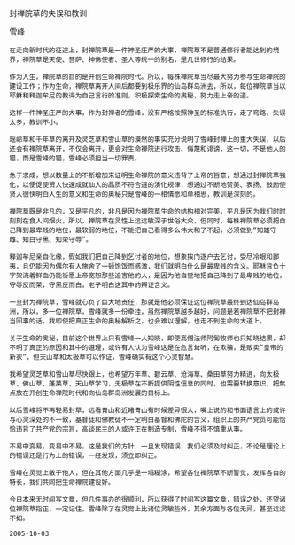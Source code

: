 封禅院草的失误和教训

雪峰


    在走向新时代的征途上，封禅院草是一件神圣庄严的大事，禅院草不是普通修行者能达到的境界，禅院草是天使、菩萨、神佛使者、圣人等统一的别名，是几世修行的结果。

    作为人生，禅院草的目的是开创生命禅院时代。所以，每株禅院草当尽最大努力参与生命禅院的建设工作；作为生命，禅院草离开人间后都要到极乐界的仙岛群岛洲去，所以，每位禅院草当以耶稣和释迦牟尼的教诲为自己言行的准则，积极探索生命的奥秘，努力走上帝的道。

    这样一件神圣庄严的大事，作为封禅者的雪峰，没有严格按照神圣的标准执行，走了弯路，失误太多，教训不小。

    瑶岭草和千年草的离开及灵芝草和雪山草的漠然的事实充分说明了雪峰封禅上的重大失误，以后还会有禅院草离开，不仅会离开，更会对生命禅院进行攻击、侮蔑和诽谤，这一切，不是他人的错，而是雪峰的错，雪峰必须担当一切罪责。

    急于求成，想以数量上的不断增加来证明生命禅院的意义违背了上帝的旨意，想通过封禅院草强化，以便促使贤人快速成就仙人的品质不符合道的演化规律，想通过不断地赞美、表扬、鼓励使贤人很快明白人生的意义和生命的奥秘只是雪峰的一相情愿和单相思，教训是深刻的。

    禅院草既是非凡的，又是平凡的，非凡是因为禅院草生命的结构相对完美，平凡是因为我们时时刻刻在食人间烟火，所以，禅院草在灵性上远远敏深于世俗大众，但同时，每株禅院草必须把自己降到最卑贱的地位，最软弱的地位，不能把自己看得多么伟大和了不起，必须做到“知雄守雌、知白守黑、知荣守辱”。

    释迦牟尼亲自化缘，假如我们把自己降到乞讨者的地位，想象挨门逐户去乞讨，受尽冷眼和鄙夷，且仍能因为偶尔有人施舍了一顿饱饭而感激，我们就明白什么是最卑贱的含义。耶稣背负十字架流着鲜血仍能祈愿上帝宽恕那些迫害他的人，是因为他自觉地把自己降到了最卑贱的地位，守辱反而荣，守黑反而白，老子明白这其中的辨证含义。

    一旦封为禅院草，雪峰就心负了巨大地责任，那就是他必须保证这位禅院草最终到达仙岛群岛洲，所以，多一位禅院草，雪峰就多一份牵挂，虽然禅院草越多越好，问题是若禅院草不把封禅当回事的话，我即使把真正生命的奥秘解析之，也会难以理解，也走不到生命的大道上。

    关于生命的奥秘，目前这个世界上只有雪峰一人知晓，即使高僧法师阿訇牧师也只知晓结果，却不明了真正的原因和其中的道理，或许有人认为雪峰这是在危言耸听，在欺骗，是贩卖“皇帝的新衣”，但天山草和太极草可以作证，雪峰确实有这个心灵智慧。

    我希望灵芝草和雪山草尽快跟上，也希望万年草、碧云草、沧海草、桑田草努力精进，向太极草、佛山草、蓬莱草、天山草学习，无极草在不断提供阴性信息的同时，也需要转换意识，把焦点放在开创生命禅院时代和向仙岛群岛洲发展的目标上。

    以后雪峰将不再轻易封草，远看青山和近睹青山有时候差异很大，嘴上说的和书面语言上的或许与心灵深处的不一致，基督徒和佛教徒不一定明白基督和佛陀的含义，组织上的共产党员可能恰恰违背了共产党的宗旨，高谈民主的人或许正在制造专制，雪峰不得不慎重从事。

    不易中变易，变易中不易，这是我们的方针，一旦发现错误，我们必须及时纠正，不论是理论上的错误还是行为上的错误，一经发现，须立即纠正。

    雪峰在灵觉上敏于他人，但在其他方面几乎是一塌糊涂，希望各位禅院草不断警觉，发挥各自的特长，我们共同把生命禅院建设好。

    今日本来无时间写文章，但几件事办的很顺利，所以获得了时间写这篇文章，错误之处，还望诸位禅院草指正，一定记住，雪峰除了在灵觉上比诸位灵敏些外，其余方面与各位无异，甚至远远不如。

    2005-10-03



